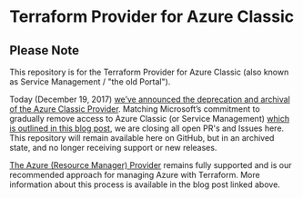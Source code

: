 # Terraform Provider for Azure Classic

## Please Note

This repository is for the Terraform Provider for Azure Classic (also known as Service Management / "the old Portal").

Today (December 19, 2017) [we’ve announced the deprecation and archival of the Azure Classic Provider](https://hashicorp.com/blog/deprecating-the-microsoft-azure-legacy-asm-terrafor). Matching Microsoft’s commitment to gradually remove access to Azure Classic (or Service Management) [which is outlined in this blog post](https://azure.microsoft.com/en-us/updates/azure-portal-updates-for-classic-portal-users/), we are closing all open PR's and Issues here. This repository will remain available here on GitHub, but in an archived state, and no longer receiving support or new releases.

[The Azure (Resource Manager) Provider](https://github.com/terraform-providers/terraform-provider-azurerm) remains fully supported and is our recommended approach for managing Azure with Terraform. More information about this process is available in the blog post linked above.
